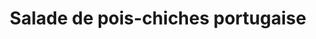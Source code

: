 ---
categories:
- Salade
- Accompagnement
check: Non
checkAlwaysOk: false
checkfor: 8
cuisson: Oui
draft: false
img: https://www.mundoboaforma.com.br/wp-content/uploads/2017/02/salada-de-grao-de-bico-620x330.jpg
ingredients:
  autres: []
  epices:
  - quantite: 6
    title: Coriandre fraîche
    unit: bottes
  frais: []
  legumes:
  - quantite: 3
    title: Ail
    unit: tête·s
  - commentaire: ''
    quantite: 1.5
    title: Oignon rouge
    unit: Kg
  lof:
  - quantite: 0.5
    title: huile d'olive
    unit: litre
  sec:
  - quantite: 4
    title: Pois chiches
    unit: Kg
  sucres:
  - quantite: 0.4
    title: Jus de citron
    unit: litre
layout: recettes
materiel:
- Bruleur
- Marmitte
- Gastro 1/1 (Normaux)
- Gastro Perforé 1/1 (Profonds)
- Robot Mixeur
plate: 100
preparation: '2-3H AVANT - Hacher les oignons et l''ail, les faire mariner dans le
  l''huile d''olive et le jus de citron -


  Cuire à partir d''eau froide les pois-chiches trempés la veille. Les égouter quand
  la chair est bien fondante.


  Hacher la coriandre


  Mélanger les pois-chiches (froids) la coriandre et la marinade


  Saler poivrer au choix'
preparation24h: "TREMPER LES POIS CHICHES ! \n\n24H AVANT CUISSON\n\nTremper les pois-chiches\
  \ dans un grand volume d'eau. Remplacer l'eau toutes les 6h, trois fois au moins."
publishDate: 2024-06-18 23:36:00+00:00
region: Portugal
temperature: Froid
title: Salade de pois-chiches portugaise
type: entree
---